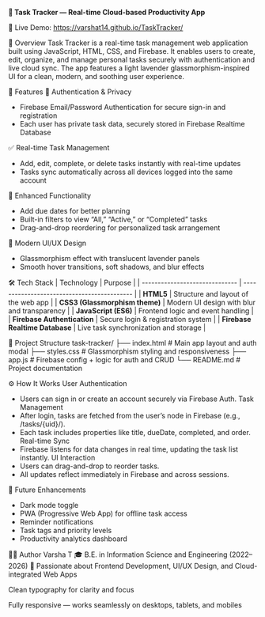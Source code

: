 **🌸 Task Tracker — Real-time Cloud-based Productivity App**

🔗 Live Demo: https://varshat14.github.io/TaskTracker/

🧠 Overview
Task Tracker is a real-time task management web application built using JavaScript, HTML, CSS, and Firebase.
It enables users to create, edit, organize, and manage personal tasks securely with authentication and live cloud sync.
The app features a light lavender glassmorphism-inspired UI for a clean, modern, and soothing user experience.

🚀 Features
🔐 Authentication & Privacy
 - Firebase Email/Password Authentication for secure sign-in and registration
 - Each user has private task data, securely stored in Firebase Realtime Database

✅ Real-time Task Management
 - Add, edit, complete, or delete tasks instantly with real-time updates
 - Tasks sync automatically across all devices logged into the same account

📅 Enhanced Functionality
 - Add due dates for better planning
 - Built-in filters to view “All,” “Active,” or “Completed” tasks
 - Drag-and-drop reordering for personalized task arrangement

💎 Modern UI/UX Design
 - Glassmorphism effect with translucent lavender panels
 - Smooth hover transitions, soft shadows, and blur effects

🛠️ Tech Stack
| Technology                     | Purpose                                     |
| ------------------------------ | ------------------------------------------- |
| **HTML5**                      | Structure and layout of the web app         |
| **CSS3 (Glassmorphism theme)** | Modern UI design with blur and transparency |
| **JavaScript (ES6)**           | Frontend logic and event handling           |
| **Firebase Authentication**    | Secure login & registration system          |
| **Firebase Realtime Database** | Live task synchronization and storage       |

📂 Project Structure
task-tracker/
├── index.html          # Main app layout and auth modal
├── styles.css          # Glassmorphism styling and responsiveness
├── app.js              # Firebase config + logic for auth and CRUD
└── README.md           # Project documentation

⚙️ How It Works
User Authentication
 - Users can sign in or create an account securely via Firebase Auth.
Task Management
 - After login, tasks are fetched from the user’s node in Firebase (e.g., /tasks/{uid}/).
 - Each task includes properties like title, dueDate, completed, and order.
Real-time Sync
 - Firebase listens for data changes in real time, updating the task list instantly.
UI Interaction
 - Users can drag-and-drop to reorder tasks.
 - All updates reflect immediately in Firebase and across sessions.

🧩 Future Enhancements
 - Dark mode toggle
 - PWA (Progressive Web App) for offline task access
 - Reminder notifications
 - Task tags and priority levels
 - Productivity analytics dashboard

👩‍💻 Author
Varsha T
🎓 B.E. in Information Science and Engineering (2022–2026)
💼 Passionate about Frontend Development, UI/UX Design, and Cloud-integrated Web Apps

Clean typography for clarity and focus

Fully responsive — works seamlessly on desktops, tablets, and mobiles
